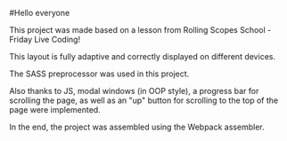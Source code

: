 #Hello everyone

This project was made based on a lesson from Rolling Scopes School - Friday Live Coding!

This layout is fully adaptive and correctly displayed on different devices.

The SASS preprocessor was used in this project.

Also thanks to JS, modal windows (in OOP style), a progress bar for scrolling the page, as well as an "up" button for scrolling to the top of the page were implemented.

In the end, the project was assembled using the Webpack assembler.
